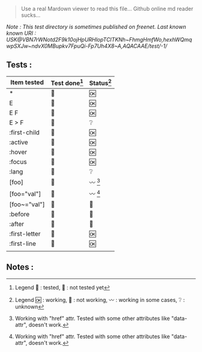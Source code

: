 > Use a real Mardown viewer to read this file… Github online md reader sucks...


*Note : This test directory is sometimes published on freenet. Last known known URI : USK@VBN7rWNotd2F9k10ojHpURHlopTCITKNh~FhmgHmfWo,hexhWQmqwpSXJw~ndvX0MBupkv7FpuQi-Fp7Uh4X8~A,AQACAAE/test/-1/* 

## Tests :

| Item tested  | Test done[^1] | Status[^2]     |
| ------------ | ------------- | --------------- |
| *            | :green_heart: | :ok:            |
| E            | :green_heart: | :ok:            |
| E F          | :green_heart: | :ok:            |
| E > F        | :red_circle:  | :grey_question: |
| :first-child | :green_heart: | :ok:            |
| :active      | :green_heart: | :ok:            |
| :hover       | :green_heart: | :ok:            |
| :focus       | :green_heart: | :ok:            |
| :lang        | :red_circle:  | :grey_question: |
| [foo]        | :green_heart: | :wavy_dash: [^3] |
| [foo="val"]        |  :green_heart:  | :wavy_dash: [^3] |
| [foo~="val"]        |  :green_heart: | :no_entry_sign: |
| :before        |  :green_heart: | :no_entry_sign: |
| :after       |  :green_heart: | :no_entry_sign: |
| :first-letter       |  :green_heart: | :ok:   |
| :first-line        |  :green_heart: | :ok:   |
|              |               |                  |

## Notes :

[^1]: Legend  💚 : tested, :red_circle: : not tested yet
[^2]: Legend  :ok: : working, :no_entry_sign: : not working, :wavy_dash: : working in some cases,  ​❔ : unknown​
[^3]: Working with "href" attr. Tested with some other attributes like "data-attr", doesn't work.

